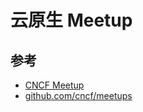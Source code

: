 # 云原生 Meetup

## 参考

* [CNCF Meetup](https://www.meetup.com/pro/cncf/)
* [github.com/cncf/meetups](https://github.com/cncf/meetups)
